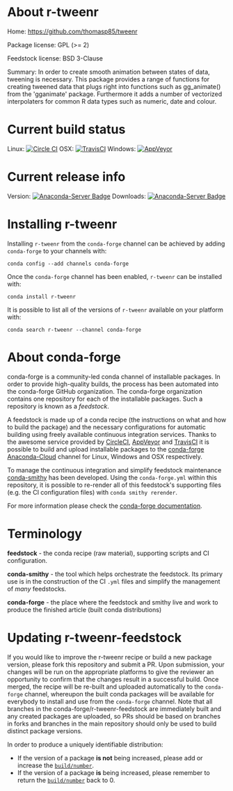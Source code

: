 About r-tweenr
==============

Home: https://github.com/thomasp85/tweenr

Package license: GPL (>= 2)

Feedstock license: BSD 3-Clause

Summary: In order to create smooth animation between states of data, tweening is necessary. This package provides a range of functions for creating tweened data that plugs right into functions such as gg_animate() from the 'gganimate' package. Furthermore it adds a number of vectorized interpolaters for common R data types such as numeric, date and colour.



Current build status
====================

Linux: [![Circle CI](https://circleci.com/gh/conda-forge/r-tweenr-feedstock.svg?style=shield)](https://circleci.com/gh/conda-forge/r-tweenr-feedstock)
OSX: [![TravisCI](https://travis-ci.org/conda-forge/r-tweenr-feedstock.svg?branch=master)](https://travis-ci.org/conda-forge/r-tweenr-feedstock)
Windows: [![AppVeyor](https://ci.appveyor.com/api/projects/status/github/conda-forge/r-tweenr-feedstock?svg=True)](https://ci.appveyor.com/project/conda-forge/r-tweenr-feedstock/branch/master)

Current release info
====================
Version: [![Anaconda-Server Badge](https://anaconda.org/conda-forge/r-tweenr/badges/version.svg)](https://anaconda.org/conda-forge/r-tweenr)
Downloads: [![Anaconda-Server Badge](https://anaconda.org/conda-forge/r-tweenr/badges/downloads.svg)](https://anaconda.org/conda-forge/r-tweenr)

Installing r-tweenr
===================

Installing `r-tweenr` from the `conda-forge` channel can be achieved by adding `conda-forge` to your channels with:

```
conda config --add channels conda-forge
```

Once the `conda-forge` channel has been enabled, `r-tweenr` can be installed with:

```
conda install r-tweenr
```

It is possible to list all of the versions of `r-tweenr` available on your platform with:

```
conda search r-tweenr --channel conda-forge
```


About conda-forge
=================

conda-forge is a community-led conda channel of installable packages.
In order to provide high-quality builds, the process has been automated into the
conda-forge GitHub organization. The conda-forge organization contains one repository
for each of the installable packages. Such a repository is known as a *feedstock*.

A feedstock is made up of a conda recipe (the instructions on what and how to build
the package) and the necessary configurations for automatic building using freely
available continuous integration services. Thanks to the awesome service provided by
[CircleCI](https://circleci.com/), [AppVeyor](http://www.appveyor.com/)
and [TravisCI](https://travis-ci.org/) it is possible to build and upload installable
packages to the [conda-forge](https://anaconda.org/conda-forge)
[Anaconda-Cloud](http://docs.anaconda.org/) channel for Linux, Windows and OSX respectively.

To manage the continuous integration and simplify feedstock maintenance
[conda-smithy](http://github.com/conda-forge/conda-smithy) has been developed.
Using the ``conda-forge.yml`` within this repository, it is possible to re-render all of
this feedstock's supporting files (e.g. the CI configuration files) with ``conda smithy rerender``.

For more information please check the [conda-forge documentation](https://conda-forge.org/docs/).

Terminology
===========

**feedstock** - the conda recipe (raw material), supporting scripts and CI configuration.

**conda-smithy** - the tool which helps orchestrate the feedstock.
                   Its primary use is in the construction of the CI ``.yml`` files
                   and simplify the management of *many* feedstocks.

**conda-forge** - the place where the feedstock and smithy live and work to
                  produce the finished article (built conda distributions)


Updating r-tweenr-feedstock
===========================

If you would like to improve the r-tweenr recipe or build a new
package version, please fork this repository and submit a PR. Upon submission,
your changes will be run on the appropriate platforms to give the reviewer an
opportunity to confirm that the changes result in a successful build. Once
merged, the recipe will be re-built and uploaded automatically to the
`conda-forge` channel, whereupon the built conda packages will be available for
everybody to install and use from the `conda-forge` channel.
Note that all branches in the conda-forge/r-tweenr-feedstock are
immediately built and any created packages are uploaded, so PRs should be based
on branches in forks and branches in the main repository should only be used to
build distinct package versions.

In order to produce a uniquely identifiable distribution:
 * If the version of a package **is not** being increased, please add or increase
   the [``build/number``](http://conda.pydata.org/docs/building/meta-yaml.html#build-number-and-string).
 * If the version of a package **is** being increased, please remember to return
   the [``build/number``](http://conda.pydata.org/docs/building/meta-yaml.html#build-number-and-string)
   back to 0.